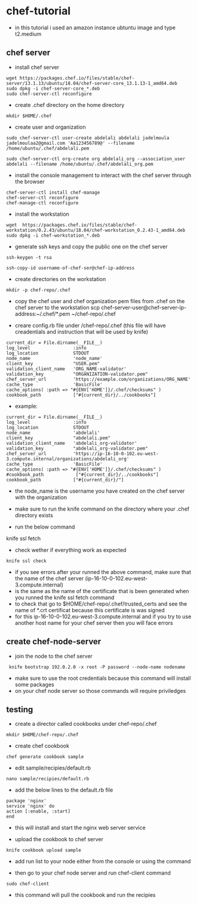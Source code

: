 # chef-tutorial
* in this tutorial i used an amazon instance ubtuntu image and type t2.medium
## chef server
* install chef server
```
wget https://packages.chef.io/files/stable/chef-server/13.1.13/ubuntu/18.04/chef-server-core_13.1.13-1_amd64.deb
sudo dpkg -i chef-server-core_*.deb
sudo chef-server-ctl reconfigure
```
* create .chef directory on the home directory
```
mkdir $HOME/.chef
```
* create user and organization
```
sudo chef-server-ctl user-create abdelali abdelali jadelmoula jadelmoulaa2@gmail.com 'Aa123456789@' --filename /home/ubuntu/.chef/abdelali.pem

sudo chef-server-ctl org-create org abdelali_org --association_user abdelali --filename /home/ubuntu/.chef/abdelali_org.pem
```

* install the console management to interact with the chef server through the browser
```
chef-server-ctl install chef-manage
chef-server-ctl reconfigure
chef-manage-ctl reconfigure
```
* install the workstation
```
wget  https://packages.chef.io/files/stable/chef-workstation/0.2.43/ubuntu/18.04/chef-workstation_0.2.43-1_amd64.deb
sudo dpkg -i chef-workstation_*.deb
```
* generate ssh keys and copy the public one on the chef server
```
ssh-keygen -t rsa

ssh-copy-id username-of-chef-ser@chef-ip-address
```

* create directories on the workstation
```
mkdir -p chef-repo/.chef
```

* copy the chef user and chef organization pem files from .chef on the chef server to the workstation
scp chef-server-user@chef-server-ip-address:~/.chef/*.pem ~/chef-repo/.chef

* creare config.rb file under /chef-repo/.chef (this file will have creadentials and instruction that will be used by knife)
```
current_dir = File.dirname(__FILE__)
log_level                :info
log_location             STDOUT
node_name                'node_name'
client_key               "USER.pem"
validation_client_name   'ORG_NAME-validator'
validation_key           "ORGANIZATION-validator.pem"
chef_server_url          'https://example.com/organizations/ORG_NAME'
cache_type               'BasicFile'
cache_options( :path => "#{ENV['HOME']}/.chef/checksums" )
cookbook_path            ["#{current_dir}/../cookbooks"]
```
* example:
```
current_dir = File.dirname(__FILE__)
log_level                :info
log_location             STDOUT
node_name                'abdelali'
client_key               "abdelali.pem"
validation_client_name   'abdelali_org-validator'
validation_key           "abdelali_org-validator.pem"
chef_server_url          'https://ip-16-10-0-102.eu-west-3.compute.internal/organizations/abdelali_org'
cache_type               'BasicFile'
cache_options( :path => "#{ENV['HOME']}/.chef/checksums" )
#cookbook_path            ["#{current_dir}/../cookbooks"]
cookbook_path            ["#{current_dir}/"]
```
* the node_name is the username you have created on the chef server with the organization

* make sure to run the knife command on the directory where your .chef directory exists

* run the below command

knife ssl fetch

* check wether if everything work as expected
```
knife ssl check  
```

* if you see errors after your runned the above command, make sure that the name of the chef server (ip-16-10-0-102.eu-west-3.compute.internal)
* is the same as the name of the certificate that is been generated when you runned the knife ssl fetch command
* to check that go to $HOME/chef-repo/.chef/trusted_certs and see the name of *.crt certificat because this certificate is was signed
* for this ip-16-10-0-102.eu-west-3.compute.internal and if you try to use another host name for your chef server then you will face errors


## create chef-node-server 

* join the node to the chef server
```
 knife bootstrap 192.0.2.0 -x root -P password --node-name nodename
 ```
* make sure to use the root credentials because this command will install some packages 
* on your chef node server so those commands will require priviledges

## testing

* create a director called cookbooks under chef-repo/.chef

```
mkdir $HOME/chef-repo/.chef
```

* create chef cookbook 
```
chef generate cookbook sample

```
* edit sample/recipies/default.rb

```
nano sample/recipies/default.rb
```

* add the below lines to the default.rb file
```
package 'nginx'
service 'nginx' do
action [:enable, :start]
end
```

* this will install and start the nginx web server service 

* upload the cookbook to chef server 
```
knife cookbook upload sample
```

* add run list to your node  either from the console or using the command 

* then go to your chef node server and run chef-client command 
```
sudo chef-client 
```

* this command will pull the cookbook and run the recipies



